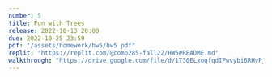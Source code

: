 ```yaml
---
number: 5
title: Fun with Trees
release: 2022-10-13 20:00
due: 2022-10-25 23:59
pdf: "/assets/homework/hw5/hw5.pdf"
replit: "https://replit.com/@comp285-fall22/HW5#README.md"
walkthrough: "https://drive.google.com/file/d/1T30ELxoqfqdIPwvybi6RHvP_jDQxpLpC/view?usp=sharing"
---
```

